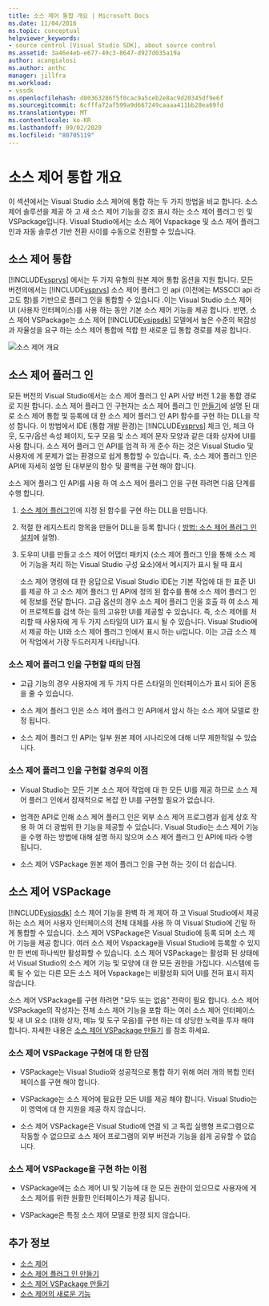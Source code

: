 ```yaml
---
title: 소스 제어 통합 개요 | Microsoft Docs
ms.date: 11/04/2016
ms.topic: conceptual
helpviewer_keywords:
- source control [Visual Studio SDK], about source control
ms.assetid: 3a46e4eb-e677-49c3-8647-d927d035a19a
author: acangialosi
ms.author: anthc
manager: jillfra
ms.workload:
- vssdk
ms.openlocfilehash: d80363286f5f0cac9a5ceb2e8ac9d20345df9e6f
ms.sourcegitcommit: 6cfffa72af599a9d667249caaaa411bb28ea69fd
ms.translationtype: MT
ms.contentlocale: ko-KR
ms.lasthandoff: 09/02/2020
ms.locfileid: "80705119"
---
```

# <a name="source-control-integration-overview"></a>소스 제어 통합 개요
이 섹션에서는 Visual Studio 소스 제어에 통합 하는 두 가지 방법을 비교 합니다. 소스 제어 솔루션을 제공 하 고 새 소스 제어 기능을 강조 표시 하는 소스 제어 플러그 인 및 VSPackage입니다. Visual Studio에서는 소스 제어 Vspackage 및 소스 제어 플러그 인과 자동 솔루션 기반 전환 사이를 수동으로 전환할 수 있습니다.

## <a name="source-control-integration"></a>소스 제어 통합
 [!INCLUDE[vsprvs](../../code-quality/includes/vsprvs_md.md)] 에서는 두 가지 유형의 원본 제어 통합 옵션을 지원 합니다. 모든 버전의에서는 [!INCLUDE[vsprvs](../../code-quality/includes/vsprvs_md.md)] 소스 제어 플러그 인 api (이전에는 MSSCCI api 라고도 함)를 기반으로 플러그 인을 통합할 수 있습니다 .이는 Visual Studio 소스 제어 UI (사용자 인터페이스)를 사용 하는 동안 기본 소스 제어 기능을 제공 합니다. 반면, 소스 제어 VSPackage는 소스 제어 [!INCLUDE[vsipsdk](../../extensibility/includes/vsipsdk_md.md)] 모델에서 높은 수준의 복잡성과 자율성을 요구 하는 소스 제어 통합에 적합 한 새로운 딥 통합 경로를 제공 합니다.

 ![소스 제어 개요](../../extensibility/internals/media/sourcectnrloverview.gif "SourceCtnrlOverview")

## <a name="source-control-plug-in"></a>소스 제어 플러그 인
 모든 버전의 Visual Studio에서는 소스 제어 플러그 인 API 사양 버전 1.2을 통합 경로로 지원 합니다. 소스 제어 플러그 인 구현자는 소스 제어 플러그 인 [만들기](../../extensibility/internals/creating-a-source-control-plug-in.md)에 설명 된 대로 소스 제어 통합 및 등록에 대 한 소스 제어 플러그 인 API 함수를 구현 하는 DLL을 작성 합니다. 이 방법에서 IDE (통합 개발 환경)는 [!INCLUDE[vsprvs](../../code-quality/includes/vsprvs_md.md)] 체크 인, 체크 아웃, 도구/옵션 속성 페이지, 도구 모음 및 소스 제어 문자 모양과 같은 대화 상자에 UI를 사용 합니다. 소스 제어 플러그 인 API를 엄격 하 게 준수 하는 것은 Visual Studio 및 사용자에 게 문제가 없는 환경으로 쉽게 통합할 수 있습니다. 즉, 소스 제어 플러그 인은 API에 자세히 설명 된 대부분의 함수 및 콜백을 구현 해야 합니다.

 소스 제어 플러그 인 API를 사용 하 여 소스 제어 플러그 인을 구현 하려면 다음 단계를 수행 합니다.

1. [소스 제어 플러그](../../extensibility/source-control-plug-ins.md)인에 지정 된 함수를 구현 하는 DLL을 만듭니다.

2. 적절 한 레지스트리 항목을 만들어 DLL을 등록 합니다 ( [방법: 소스 제어 플러그 인 설치](../../extensibility/internals/how-to-install-a-source-control-plug-in.md)에 설명).

3. 도우미 UI를 만들고 소스 제어 어댑터 패키지 (소스 제어 플러그 인을 통해 소스 제어 기능을 처리 하는 Visual Studio 구성 요소)에서 메시지가 표시 될 때 표시

   소스 제어 명령에 대 한 응답으로 Visual Studio IDE는 기본 작업에 대 한 표준 UI를 제공 하 고 소스 제어 플러그 인 API에 정의 된 함수를 통해 소스 제어 플러그 인에 정보를 전달 합니다. 고급 옵션의 경우 소스 제어 플러그 인을 호출 하 여 소스 제어 프로젝트를 검색 하는 등의 고유한 UI를 제공할 수 있습니다. 즉, 소스 제어를 처리할 때 사용자에 게 두 가지 스타일의 UI가 표시 될 수 있습니다. Visual Studio에서 제공 하는 UI와 소스 제어 플러그 인에서 표시 하는 ui입니다. 이는 고급 소스 제어 작업에서 가장 두드러지게 나타납니다.

### <a name="drawbacks-to-implementing-a-source-control-plug-in"></a>소스 제어 플러그 인을 구현할 때의 단점

- 고급 기능의 경우 사용자에 게 두 가지 다른 스타일의 인터페이스가 표시 되어 혼동을 줄 수 있습니다.

- 소스 제어 플러그 인은 소스 제어 플러그 인 API에서 암시 하는 소스 제어 모델로 한정 됩니다.

- 소스 제어 플러그 인 API는 일부 원본 제어 시나리오에 대해 너무 제한적일 수 있습니다.

### <a name="advantages-to-implementing-a-source-control-plug-in"></a>소스 제어 플러그 인을 구현할 경우의 이점

- Visual Studio는 모든 기본 소스 제어 작업에 대 한 모든 UI를 제공 하므로 소스 제어 플러그 인에서 잠재적으로 복잡 한 UI를 구현할 필요가 없습니다.

- 엄격한 API로 인해 소스 제어 플러그 인은 외부 소스 제어 프로그램과 쉽게 상호 작용 하 여 더 광범위 한 기능을 제공할 수 있습니다. Visual Studio는 소스 제어 기능을 수행 하는 방법에 대해 설명 하지 않으며 소스 제어 플러그 인 API에 따라 수행 됩니다.

- 소스 제어 VSPackage 원본 제어 플러그 인을 구현 하는 것이 더 쉽습니다.

## <a name="source-control-vspackage"></a>소스 제어 VSPackage
 [!INCLUDE[vsipsdk](../../extensibility/includes/vsipsdk_md.md)] 소스 제어 기능을 완벽 하 게 제어 하 고 Visual Studio에서 제공 하는 소스 제어 사용자 인터페이스의 전체 대체를 사용 하 여 Visual Studio에 긴밀 하 게 통합할 수 있습니다. 소스 제어 VSPackage은 Visual Studio에 등록 되며 소스 제어 기능을 제공 합니다. 여러 소스 제어 Vspackage을 Visual Studio에 등록할 수 있지만 한 번에 하나씩만 활성화할 수 있습니다. 소스 제어 VSPackage는 활성화 된 상태에서 Visual Studio의 소스 제어 기능 및 모양에 대 한 모든 권한을 가집니다. 시스템에 등록 될 수 있는 다른 모든 소스 제어 Vspackage는 비활성화 되어 UI를 전혀 표시 하지 않습니다.

 소스 제어 VSPackage를 구현 하려면 "모두 또는 없음" 전략이 필요 합니다. 소스 제어 VSPackage의 작성자는 전체 소스 제어 기능을 포함 하는 여러 소스 제어 인터페이스 및 새 UI 요소 (대화 상자, 메뉴 및 도구 모음)를 구현 하는 데 상당한 노력을 투자 해야 합니다. 자세한 내용은 [소스 제어 VSPackage 만들기](../../extensibility/internals/creating-a-source-control-vspackage.md) 를 참조 하세요.

### <a name="drawbacks-to-implementing-a-source-control-vspackage"></a>소스 제어 VSPackage 구현에 대 한 단점

- VSPackage는 Visual Studio와 성공적으로 통합 하기 위해 여러 개의 복합 인터페이스를 구현 해야 합니다.

- VSPackage는 소스 제어에 필요한 모든 UI를 제공 해야 합니다. Visual Studio는이 영역에 대 한 지원을 제공 하지 않습니다.

- 소스 제어 VSPackage은 Visual Studio에 연결 되 고 독립 실행형 프로그램으로 작동할 수 없으므로 소스 제어 프로그램의 외부 버전과 기능을 쉽게 공유할 수 없습니다.

### <a name="advantages-to-implementing-a-source-control-vspackage"></a>소스 제어 VSPackage을 구현 하는 이점

- VSPackage에는 소스 제어 UI 및 기능에 대 한 모든 권한이 있으므로 사용자에 게 소스 제어를 위한 원활한 인터페이스가 제공 됩니다.

- VSPackage은 특정 소스 제어 모델로 한정 되지 않습니다.

## <a name="see-also"></a>추가 정보
- [소스 제어](../../extensibility/internals/source-control.md)
- [소스 제어 플러그 인 만들기](../../extensibility/internals/creating-a-source-control-plug-in.md)
- [소스 제어 VSPackage 만들기](../../extensibility/internals/creating-a-source-control-vspackage.md)
- [소스 제어의 새로운 기능](../../extensibility/internals/what-s-new-in-source-control.md)
